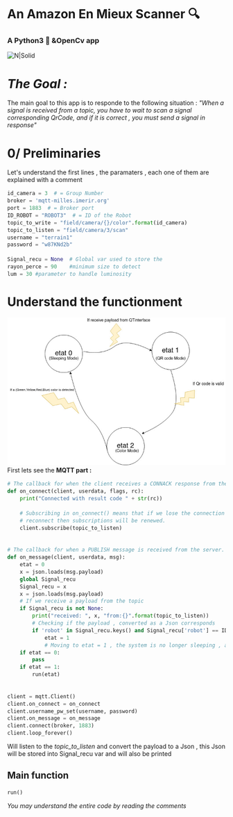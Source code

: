 # An Amazon En Mieux Scanner    🔍
### A Python3 🐍 &OpenCv app 

![N|Solid](https://encrypted-tbn0.gstatic.com/images?q=tbn:ANd9GcT3D3aBeLr69N4cnxkqpVyEFExJ6czj-RqlIw&usqp=CAU)

# *The Goal :*
The main goal to this app is to responde to the following situation : 
*"When a signal is received from a topic, you have to wait to scan a signal corresponding QrCode, and if it is correct , you must send a signal in response"*

# 0/ Preliminaries
Let's understand the first lines , the paramaters , each one of them are explained with a comment 
```python
id_camera = 3  # = Group Number
broker = 'mqtt-milles.imerir.org'
port = 1883  # = Broker port
ID_ROBOT = "ROBOT3"  # = ID of the Robot
topic_to_write = "field/camera/{}/color".format(id_camera)
topic_to_listen = "field/camera/3/scan"
username = "terrain1"
password = "w87KNd2b"

Signal_recu = None  # Global var used to store the
rayon_perce = 90    #minimum size to detect
lum = 30 #parameter to handle luminosity
```
#  Understand the functionment 
![Screenshot](etat_machine.jpg)
First lets see the **MQTT part :** 
```python
# The callback for when the client receives a CONNACK response from the server.
def on_connect(client, userdata, flags, rc):
    print("Connected with result code " + str(rc))

    # Subscribing in on_connect() means that if we lose the connection and
    # reconnect then subscriptions will be renewed.
    client.subscribe(topic_to_listen)


# The callback for when a PUBLISH message is received from the server.
def on_message(client, userdata, msg):
    etat = 0
    x = json.loads(msg.payload)
    global Signal_recu
    Signal_recu = x
    x = json.loads(msg.payload)
    # If we receive a payload from the topic
    if Signal_recu is not None:
        print("received: ", x, "from:{}".format(topic_to_listen))
        # Checking if the payload , converted as a Json corresponds
        if 'robot' in Signal_recu.keys() and Signal_recu['robot'] == ID_ROBOT:
            etat = 1
            # Moving to etat = 1 , the system is no longer sleeping , and is prepared to scan the QR Code
    if etat == 0:
        pass
    if etat == 1:
        run(etat)


client = mqtt.Client()
client.on_connect = on_connect
client.username_pw_set(username, password)
client.on_message = on_message
client.connect(broker, 1883)
client.loop_forever()
```
Will listen to the *topic_to_listen* and convert the payload to a Json , this Json will be stored into Signal_recu var and will also be printed


## **Main function**
```python
run()
```
*You may understand the entire code by reading the comments*

